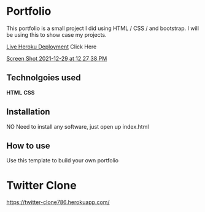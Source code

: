 # Portfolio

This portfolio is a small project I did using HTML / CSS / and bootstrap. I will be using this to show case my projects. 


[Live Heroku Deployment](https://rtportfolio786.herokuapp.com/) Click Here


[Screen Shot 2021-12-29 at 12 27 38 PM](https://user-images.githubusercontent.com/77412757/147700960-73283893-c9ba-40ce-8593-bdbe40d51e41.png)


## Technolgoies used

**HTML**
**CSS**

## Installation

NO Need to install any software, just open up index.html

## How to use

Use this template to build your own portfolio



# Twitter Clone
https://twitter-clone786.herokuapp.com/
